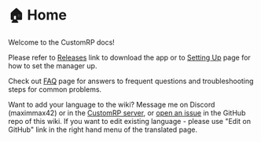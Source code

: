 # 🏠 Home

Welcome to the CustomRP docs!

Please refer to [Releases](https://github.com/maximmax42/Discord-CustomRP/releases) link to download the app or to [Setting Up](setting-up.md) page for how to set the manager up.

Check out [FAQ](faq.md) page for answers to frequent questions and troubleshooting steps for common problems.

Want to add your language to the wiki? Message me on Discord (maximmax42) or in the [CustomRP server](https://www.customrp.xyz/discordserver), or [open an issue](https://github.com/maximmax42/CustomRP-docs/issues/new?title=New%20language:%20\[put%20your%20language%20here]) in the GitHub repo of this wiki. If you want to edit existing language - please use "Edit on GitHub" link in the right hand menu of the translated page.
